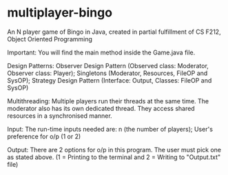 # multiplayer-bingo
An N player game of Bingo in Java, created in partial fulfillment of CS F212, Object Oriented Programming

Important: You will find the main method inside the Game.java file.
	
Design Patterns: Observer Design Pattern (Observed class: Moderator, Observer class: Player); Singletons (Moderator, Resources, FileOP and SysOP); Strategy Design Pattern (Interface: Output, Classes: FileOP and SysOP)

Multithreading:	Multiple players run their threads at the same time. The moderator also has its own dedicated thread. They access shared resources in a synchronised manner.

Input: The run-time inputs needed are: n (the number of players); User's preference for o/p (1 or 2) 

Output: There are 2 options for o/p in this program. The user must pick one as stated above. (1 = Printing to the terminal and 2 = Writing to "Output.txt" file)
